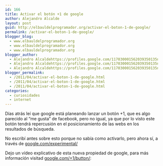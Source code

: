 ```yaml
---
id: 166
title: Activar el botón +1 de google
author: Alejandro Alcalde
layout: post
guid: http://elbauldelprogramador.org/activar-el-boton-1-de-google/
permalink: /activar-el-boton-1-de-google/
blogger_blog:
  - www.elbauldelprogramador.org
  - www.elbauldelprogramador.org
  - www.elbauldelprogramador.org
blogger_author:
  - Alejandro Alcaldehttps://profiles.google.com/117030001562039350135noreply@blogger.com
  - Alejandro Alcaldehttps://profiles.google.com/117030001562039350135noreply@blogger.com
  - Alejandro Alcaldehttps://profiles.google.com/117030001562039350135noreply@blogger.com
blogger_permalink:
  - /2011/04/activar-el-boton-1-de-google.html
  - /2011/04/activar-el-boton-1-de-google.html
  - /2011/04/activar-el-boton-1-de-google.html
categories:
  - curiosidades
  - internet
---
```

Días atrás leí que google está planeando lanzar un botón +1, que es algo parecido al &#8220;me gusta&#8221; de facebook, pero no igual, ya que por lo visto este botón tendrá repercusión en el posicionamiento de las webs en los resultados de búsqueda.  
  
<!--more-->

No escribí antes sobre esto porque no sabía como activarlo, pero ahora sí, a través de [google.com/experimental/][1]

Dejo un vídeo explicativo de esta nueva propiedad de google, para más información visitad [google.com/+1/button/][2]: 





 [1]: http://www.google.com/experimental/
 [2]: http://www.google.com/+1/button/